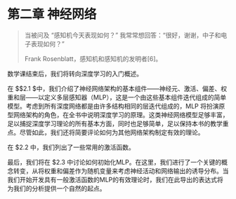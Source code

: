 # 第二章 神经网络

> 当被问及 “感知机今天表现如何？” 我常常想回答：“很好，谢谢，中子和电子表现如何？”
>
> Frank Rosenblatt，感知机和感知机的发明者[6]。

数学课结束后，我们将转向深度学习的入门概述。

在 $\$2.1 $中，我们介绍了神经网络架构的基本组件——神经元、激活、偏差、权重和层——以定义多层感知器（MLP），这是一个由这些基本组件迭代组成的简单模型。考虑到所有深度网络都是由许多结构相同的层迭代组成的，MLP 将扮演原型网络架构的角色，在全书中说明深度学习的原理。这类神经网络模型足够丰富，足以捕捉深度学习理论的所有基本方面，同时也足够简单，足以保持本书的教学重点。尽管如此，我们还将简要评论如何为其他网络架构制定有效的理论。

在 $\$2.2$ 中，我们列出了一些常用的激活函数。

最后，我们将在 $\$2.3$ 中讨论如何初始化MLP。在这里，我们进行了一个关键的概念转变，从将权重和偏差作为随机变量来考虑神经活动和网络输出的诱导分布。当我们开始开发具有一般激活函数的MLP的有效理论时，我们在此导出的表达式将为我们的分析提供一个自然的起点。